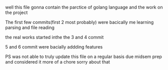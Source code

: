 well this file gonna contain the parctice of golang language and the work on the project

The first few commits(first 2 most probably) were bacically me learning parsing and file reading

the real works started inthe the 3 and 4 commit 

5 and 6 commit were bacially addding features

PS was not able to truly update this file on a regular basis due midsem prep and considered it more of a chore sorry about that 
